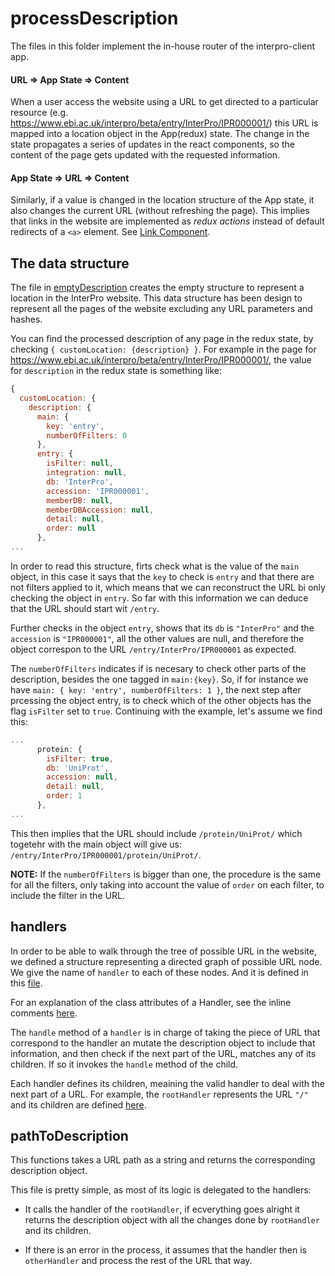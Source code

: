 processDescription
====

The files in this folder implement the in-house router of the interpro-client app.

#### URL => App State => Content
When a user access the website using a URL to get directed to a particular resource (e.g. https://www.ebi.ac.uk/interpro/beta/entry/InterPro/IPR000001/) this URL is mapped into a location object in the App(redux) state. The change in the state propagates a series of updates in the react components, so the content of the page gets updated with the requested information.

#### App State => URL => Content
Similarly, if a value is changed in the location structure of the App state, it also changes the current URL (without refreshing the page). This implies that links in the website are implemented as _redux actions_ instead of default redirects of a `<a>` element. See [Link Component](/src/components/generic/Link/).


The data structure
----

The file in [emptyDescription](emptyDescription/index.js) creates the empty structure to represent a location in the InterPro website. This data structure has been design to represent all the pages of the website excluding any URL parameters and hashes.

You can find the processed description of any page in the redux state, by checking `{ customLocation: {description} }`.
For example in the page for https://www.ebi.ac.uk/interpro/beta/entry/InterPro/IPR000001/, the value for `description` in the redux state is something like:
```javascript
{
  customLocation: {
    description: {
      main: {
        key: 'entry',
        numberOfFilters: 0
      },
      entry: {
        isFilter: null,
        integration: null,
        db: 'InterPro',
        accession: 'IPR000001',
        memberDB: null,
        memberDBAccession: null,
        detail: null,
        order: null
      },
...
```

In order to read this structure, firts check what is the value of the `main` object, in this case it says that the `key` to check is `entry` and that there are not filters applied to it, which means that we can reconstruct the URL bi only checking the object in `entry`. So far with this information we can deduce that the URL should start wit `/entry`.

Further checks in the object `entry`, shows that its `db` is `"InterPro"` and the `accession` is `"IPR000001"`, all the other values are null, and therefore the object correspon to the URL `/entry/InterPro/IPR000001` as expected.

The `numberOfFilters` indicates if is necesary to check other parts of the description, besides the one tagged in `main:{key}`. So, if for instance we have `main: { key: 'entry', numberOfFilters: 1 }`, the next step after prcessing the object entry, is to check which of the other objects has the flag `isFilter` set to `true`. Continuing with the example, let's assume we find this:
```javascript
...
      protein: {
        isFilter: true,
        db: 'UniProt',
        accession: null,
        detail: null,
        order: 1
      },
...
```
This then implies that the URL should include `/protein/UniProt/` which togetehr with the main object will give us: `/entry/InterPro/IPR000001/protein/UniProt/`.

**NOTE:** If the `numberOfFilters` is bigger than one, the procedure is the same for all the filters, only taking into account the value of `order` on each filter, to include the filter in the URL.


handlers
----
In order to be able to walk through the tree of possible URL in the website, we defined a structure representing a directed graph of possible URL node. We give the name of `handler` to each of these nodes. And it is defined in this [file](handlers/index.js). 

For an explanation of the class attributes of a Handler, see the inline comments [here](src/utils/processDescription/handlers/index.js#L96).

The `handle` method of a `handler` is in charge of taking the piece of URL that correspond to the handler an mutate the description object to include that information, and then check if the next part of the URL, matches any of its children. If so it invokes the `handle` method of the child.

Each handler defines its children, meaining the valid handler to deal with the next part of a URL. For example, the `rootHandler` represents the URL `"/"` and its children are defined [here](src/utils/processDescription/handlers/index.js#L877).


pathToDescription
----
This functions takes a URL path as a string and returns the corresponding description object.

This file is pretty simple, as most of its logic is delegated to the handlers:

* It calls the handler of the `rootHandler`, if ecverything goes alright it returns the description object with all the changes done by `rootHandler` and its children. 

* If there is an error in the process, it assumes that the handler then is `otherHandler` and process the rest of the URL that way.


